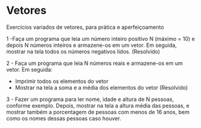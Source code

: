 # Vetores
Exercícios variados de vetores, para prática e aperfeiçoamento

1 -Faça um programa que leia um número inteiro positivo N (máximo = 10) e depois N números inteiros e armazene-os em um vetor. 
Em seguida, mostrar na tela todos os números negativos lidos. (Resolvido)

2 - Faça um programa que leia N números reais e armazene-os em um vetor. Em seguida:
- Imprimir todos os elementos do vetor
- Mostrar na tela a soma e a média dos elementos do vetor
(Resolvido) 

3 - Fazer um programa para ler nome, idade e altura de N pessoas, conforme exemplo. Depois, mostrar na
tela a altura média das pessoas, e mostrar também a porcentagem de pessoas com menos de 16 anos,
bem como os nomes dessas pessoas caso houver.
